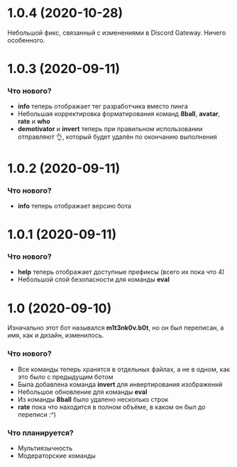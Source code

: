 # 1.0.4 (2020-10-28)

Небольшой фикс, связанный с изменениями в Discord Gateway. Ничего особенного.


# 1.0.3 (2020-09-11)

### Что нового?
* **info** теперь отображает тег разработчика вместо пинга
* Небольшая корректировка форматирования команд **8ball**, **avatar**, **rate** и **who**
* **demotivator** и **invert** теперь при правильном использовании отправляют 👌, который будет удалён по окончанию выполнения


# 1.0.2 (2020-09-11)

### Что нового?
* **info** теперь отображает версию бота


# 1.0.1 (2020-09-11)

### Что нового?
* **help** теперь отображает доступные префиксы (всего их пока что 4)
* Небольшой слой безопасности для команды **eval**


# 1.0 (2020-09-10)

Изначально этот бот назывался **m1t3nk0v.b0t**, но он был переписан, а имя, как и дизайн, изменилось.

### Что нового?
* Все команды теперь хранятся в отдельных файлах, а не в одном, как это было с предыдущим ботом
* Была добавлена команда **invert** для инвертирования изображений
* Небольшое обновление для команды **eval**
* Из команды **8ball** было удалено несколько строк
* **rate** пока что находится в полном объёме, в каком он был до переписи :^)

### Что планируется?
* Мультиязычность
* Модераторские команды